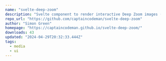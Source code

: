 ```yaml
---
name: "svelte-deep-zoom"
description: "Svelte component to render interactive Deep Zoom images (tiled image pyramids). Similar to [Open SeaDragon](https://openseadragon.github.io/) (fewer features, but smaller size). Supports [foveation](https://en.wikipedia.org/wiki/Foveated_imaging) to prioritize tiles closest to focus point when zooming."
repo_url: "https://github.com/captaincodeman/svelte-deep-zoom"
author: "Simon Green"
homepage: "https://captaincodeman.github.io/svelte-deep-zoom/"
downloads: 43
updated: "2024-04-29T20:32:33.444Z"
tags: 
  - media
  - ui
---
```

